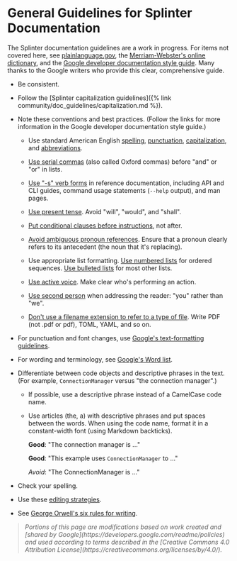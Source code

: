 # General Guidelines for Splinter Documentation

<!--
  Copyright 2018-2020 Cargill Incorporated
  Licensed under Creative Commons Attribution 4.0 International License
  https://creativecommons.org/licenses/by/4.0/
-->

The Splinter documentation guidelines are a work in progress.
For items not covered here, see
[plainlanguage.gov](https://www.plainlanguage.gov/guidelines/),
the [Merriam-Webster's online dictionary](https://www.merriam-webster.com/),
and the [Google developer documentation style
guide](https://developers.google.com/style).
Many thanks to the Google writers who provide this clear, comprehensive guide.

* Be consistent.

* Follow the [Splinter capitalization
  guidelines]({% link community/doc_guidelines/capitalization.md %}).

* Note these conventions and best practices. (Follow the links for more
  information in the Google developer documentation style guide.)

    - Use standard American English
      [spelling](https://developers.google.com/style/spelling),
      [punctuation](https://developers.google.com/style/semicolons),
      [capitalization](https://developers.google.com/style/capitalization),
      and [abbreviations](https://developers.google.com/style/abbreviations).

    - [Use serial commas](https://developers.google.com/style/commas) (also
      called Oxford commas) before "and" or "or" in lists.

    - [Use "-s" verb forms](https://developers.google.com/style/reference-verbs)
      in reference documentation, including API and CLI guides, command usage
      statements (`--help` output), and man pages.

    - [Use present tense](https://developers.google.com/style/tense).
      Avoid "will", "would", and "shall".

    - [Put conditional clauses before
      instructions](https://developers.google.com/style/clause-order), not after.

    - [Avoid ambiguous pronoun
      references](https://developers.google.com/style/pronouns).
      Ensure that a pronoun clearly refers to its antecedent (the noun that
      it's replacing).

    - Use appropriate list formatting. [Use numbered
      lists](https://developers.google.com/style/lists) for ordered sequences.
      [Use bulleted lists](https://developers.google.com/style/lists) for most
      other lists.

    - [Use active voice](https://developers.google.com/style/voice). Make clear
      who's performing an action.

    - [Use second person](https://developers.google.com/style/person) when
      addressing the reader: "you" rather than "we".

    - [Don't use a filename extension to refer to a type of
      file](https://developers.google.com/style/word-list#letter-p). Write PDF
      (not .pdf or pdf), TOML, YAML, and so on.

* For punctuation and font changes, use [Google's text-formatting
  guidelines](https://developers.google.com/style/text-formatting).

* For wording and terminology, see [Google's Word
  list](https://developers.google.com/style/word-list).

* Differentiate between code objects and descriptive phrases in the text. (For
  example, `ConnectionManager` versus "the connection manager".)

    - If possible, use a descriptive phrase instead of a CamelCase code name.

    - Use articles (the, a) with descriptive phrases and put spaces between the
      words. When using the code name, format it in a constant-width font (using
      Markdown backticks).

      **Good**: "The connection manager is ..."

      **Good**: "This example uses `ConnectionManager` to ..."

      *Avoid*: "The ConnectionManager is ..."

* Check your spelling.

* Use these [editing
  strategies](https://writersworkshop.web.illinois.edu/resources-2/writer-resources/writing-processes/editing-and-proofreading/).

* See [George Orwell's six rules for
  writing](https://en.wikipedia.org/wiki/Politics_and_the_English_Language#Remedy_of_Six_Rules).

> <em>
> Portions of this page are modifications based on work created and [shared by
> Google](https://developers.google.com/readme/policies) and used according to
> terms described in the [Creative Commons 4.0 Attribution
> License](https://creativecommons.org/licenses/by/4.0/).
> </em>

